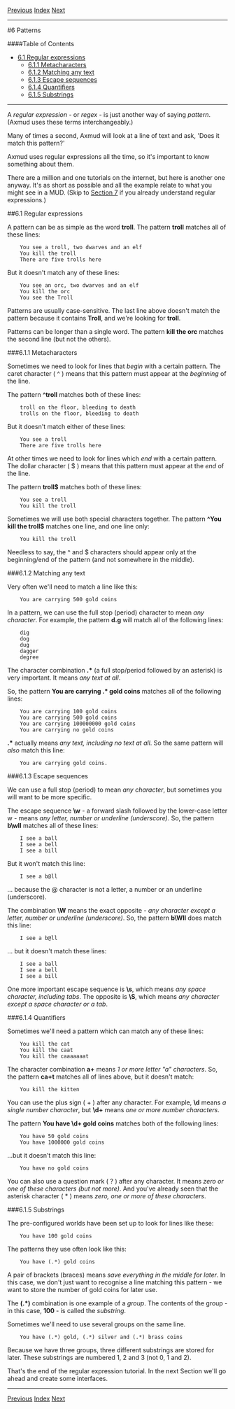 [Previous](ch05.html) [Index](index.html) [Next](ch07.html)

---

#6 Patterns

####Table of Contents

* [6.1 Regular expressions](#6.1)
    * [6.1.1 Metacharacters](#6.1.1)
    * [6.1.2 Matching any text](#6.1.2)
    * [6.1.3 Escape sequences ](#6.1.3)
    * [6.1.4 Quantifiers](#6.1.4)
    * [6.1.5 Substrings](#6.1.5)

---

A *regular expression* - or *regex* - is just another way of saying *pattern*. (Axmud uses these terms interchangeably.)

Many of times a second, Axmud will look at a line of text and ask, 'Does it match this pattern?'

Axmud uses regular expressions all the time,  so it's important to know something about them.

There are a million and one tutorials on the internet, but here is another one anyway. It's as short as possible and all the example relate to what you might see in a MUD. (Skip to [Section 7](ch07.html) if you already understand regular expressions.)

##<a name="6.1">6.1 Regular expressions</a>

A pattern can be as simple as the word **troll**. The pattern **troll** matches all of these lines:

        You see a troll, two dwarves and an elf
        You kill the troll
        There are five trolls here

But it doesn't match any of these lines:

        You see an orc, two dwarves and an elf
        You kill the orc
        You see the Troll

Patterns are usually case-sensitive. The last line above doesn't match the pattern because it contains **Troll**, and we're looking for **troll**.

Patterns can be longer than a single word. The pattern **kill the orc** matches the second line (but not the others).

###<a name="6.1.1">6.1.1 Metacharacters</a>

Sometimes we need to look for lines that *begin* with a certain pattern. The caret character ( ^ ) means that this pattern must appear at the *beginning* of the line.

The pattern **^troll** matches both of these lines:

        troll on the floor, bleeding to death
        trolls on the floor, bleeding to death

But it doesn't match either of these lines:

        You see a troll
        There are five trolls here

At other times we need to look for lines which *end* with a certain pattern. The dollar character ( $ ) means that this pattern must appear at the *end* of the line.

The pattern **troll$** matches both of these lines:

        You see a troll
        You kill the troll

Sometimes we will use both special characters together. The pattern **^You kill the troll$** matches one line, and one line only:

        You kill the troll

Needless to say, the ^ and $ characters should appear only at the beginning/end of the pattern (and not somewhere in the middle).

###<a name="6.1.2">6.1.2 Matching any text</a>

Very often we'll need to match a line like this:

        You are carrying 500 gold coins

In a pattern, we can use the full stop (period) character to mean *any character*. For example, the pattern **d.g** will match all of the following lines:

        dig
        dog
        dug
        dagger
        degree

The character combination __.\*__ (a full stop/period followed by an asterisk) is very important. It means *any text at all*.

So, the pattern **You are carrying .\* gold coins** matches all of the following lines:

        You are carrying 100 gold coins
        You are carrying 500 gold coins
        You are carrying 100000000 gold coins
        You are carrying no gold coins

__.\*__ actually means *any text, including no text at all*. So the same pattern will *also* match this line:

        You are carrying gold coins.

###<a name="6.1.3">6.1.3 Escape sequences</a>

We can use a full stop (period) to mean *any character*, but sometimes you will want to be more specific.

The escape sequence **\w** - a forward slash followed by the lower-case letter w - means *any letter, number or underline (underscore)*. So, the pattern **b\wll** matches all of these lines:

        I see a ball
        I see a bell
        I see a bill

But it won't match this line:

        I see a b@ll

... because the @ character is not a letter, a number or an underline (underscore).

The combination **\W** means the exact opposite - *any character *except* a letter, number or underline (underscore)*. So, the pattern **b\Wll** does match this line:

        I see a b@ll

... but it doesn't match these lines:

        I see a ball
        I see a bell
        I see a bill

One more important escape sequence is **\s**, which means *any space character, including tabs*. The opposite is **\S**, which means *any character *except* a space character or a tab*.

###<a name="6.1.4">6.1.4 Quantifiers</a>

Sometimes we'll need a pattern which can match any of these lines:

        You kill the cat
        You kill the caat
        You kill the caaaaaaat

The character combination **a+** means *1 or more letter "a" characters*. So, the pattern **ca+t** matches all of lines above, but it doesn't match:

        You kill the kitten

You can use the plus sign ( + ) after any character. For example, **\d** means *a single number character*, but **\d+** means *one or more number characters*.

The pattern **You have \d+ gold coins** matches both of the following lines:

        You have 50 gold coins
        You have 1000000 gold coins

...but it doesn't match this line:

        You have no gold coins

You can also use a question mark ( ? ) after any character. It means *zero or one of these characters (but not more)*. And you've already seen that the asterisk character ( \* ) means *zero, one or more of these characters*.

###<a name="6.1.5">6.1.5 Substrings</a>

The pre-configured worlds have been set up to look for lines like these:

        You have 100 gold coins

The patterns they use often look like this:

        You have (.*) gold coins

A pair of brackets (braces) means *save everything in the middle for later*. In this case, we don't just want to recognise a line matching this pattern - we want to store the number of gold coins for later use.

The __(.\*)__ combination is one example of a *group*. The contents of the group - in this case, **100** - is called the *substring*.

Sometimes we'll need to use several groups on the same line.

        You have (.*) gold, (.*) silver and (.*) brass coins

Because we have three groups, three different substrings are stored for later. These substrings are numbered 1, 2 and 3 (not 0, 1 and 2).

That's the end of the regular expression tutorial. In the next Section we'll go ahead and create some interfaces.

---

[Previous](ch05.html) [Index](index.html) [Next](ch07.html)
